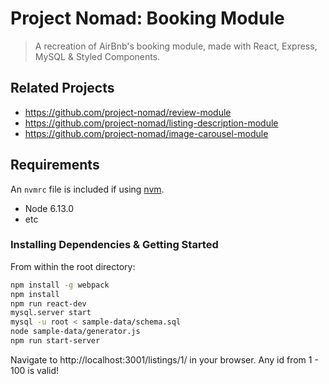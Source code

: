 # Project Nomad: Booking Module

> A recreation of AirBnb's booking module, made with React, Express, MySQL & Styled Components.

## Related Projects

  - https://github.com/project-nomad/review-module
  - https://github.com/project-nomad/listing-description-module
  - https://github.com/project-nomad/image-carousel-module

## Requirements

An `nvmrc` file is included if using [nvm](https://github.com/creationix/nvm).

- Node 6.13.0
- etc

### Installing Dependencies & Getting Started

From within the root directory:

```sh
npm install -g webpack
npm install
npm run react-dev
mysql.server start
mysql -u root < sample-data/schema.sql
node sample-data/generator.js
npm run start-server
```

Navigate to http://localhost:3001/listings/1/ in your browser.  Any id from 1 - 100 is valid!
